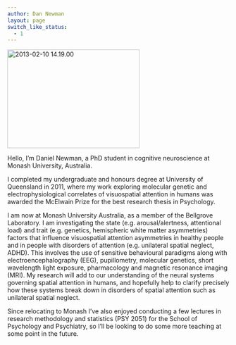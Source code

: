 ```yaml
---
author: Dan Newman
layout: page
switch_like_status:
  - 1
---
```

[<img class="size-medium wp-image-21  alignright" src="http://dpnewman.com/wp-content/uploads/2013/02/2013-02-10-14-19-00.jpg?w=300" alt="2013-02-10 14.19.00" width="300" height="224" />][1]

Hello, I&#8217;m Daniel Newman, a PhD student in cognitive neuroscience at Monash University, Australia.

I completed my undergraduate and honours degree at University of Queensland in 2011, where my work exploring molecular genetic and electrophysiological correlates of visuospatial attention in humans was awarded the McElwain Prize for the best research thesis in Psychology.

I am now at Monash University Australia, as a member of the Bellgrove Laboratory. I am investigating the state (e.g. arousal/alertness, attentional load) and trait (e.g. genetics, hemispheric white matter asymmetries) factors that influence visuospatial attention asymmetries in healthy people and in people with disorders of attention (e.g. unilateral spatial neglect, ADHD). This involves the use of sensitive behavioural paradigms along with electroencephalography (EEG), pupillometry, molecular genetics, short wavelength light exposure, pharmacology and magnetic resonance imaging (MRI). My research will add to our understanding of the neural systems governing spatial attention in humans, and hopefully help to clarify precisely how these systems break down in disorders of spatial attention such as unilateral spatial neglect.

Since relocating to Monash I&#8217;ve also enjoyed conducting a few lectures in research methodology and statistics (PSY 2051) for the School of Psychology and Psychiatry, so I&#8217;ll be looking to do some more teaching at some point in the future.

 [1]: http://dpnewman.com/wp-content/uploads/2013/02/2013-02-10-14-19-00.jpg